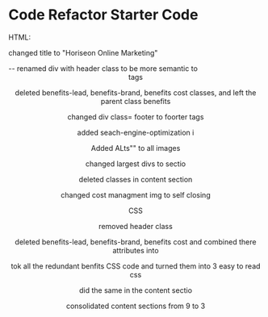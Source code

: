 # Code Refactor Starter Code

HTML:

changed title to "Horiseon Online Marketing"


<div class="header">-- renamed div with header class to be more semantic to <header> tags

deleted benefits-lead, benefits-brand, benefits cost classes, and left the parent class benefits

changed div class= footer to foorter tags

added seach-engine-optimization i

Added ALts"" to all images

changed largest divs to sectio

deleted classes in content section


changed cost managment img  to self closing

CSS

removed header class

deleted benefits-lead, benefits-brand, benefits cost and combined there attributes into 

tok all the redundant benfits CSS code and turned them into 3 easy to read css

did the same in the content sectio

consolidated content sections from 9 to 3

